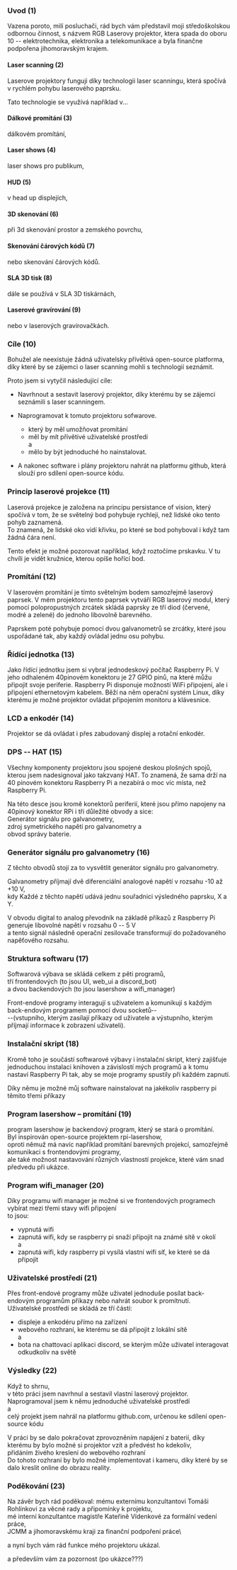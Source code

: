 ### Uvod (1)
Vazena poroto, milí posluchači, rád bych vám představil moji středoškolskou odbornou činnost, s názvem RGB Laserovy projektor, ktera spada do oboru 10 -- elektrotechnika, elektronika a telekomunikace a byla finančne podpořena jihomoravským krajem.

#### Laser scanning (2)
Laserove projektory funguji díky technologii laser scanningu, která spočívá v rychlém pohybu laserového paprsku.

Tato technologie se využívá například v...

#### Dálkové promítání (3)
dálkovém promítání,
#### Laser shows (4)
laser shows pro publikum,
#### HUD (5)
v head up displejích,
#### 3D skenování (6)
při 3d skenování prostor a zemského povrchu,
#### Skenování čárových kódů (7)
nebo skenování čárových kódů.
#### SLA 3D tisk (8)
dále se používá v SLA 3D tiskárnách,
#### Laserové gravírování (9)
nebo v laserových gravírovačkách.

### Cíle (10)
Bohužel ale neexistuje žádná uživatelsky přívětivá open-source platforma, díky které by se zájemci o laser scanning mohli s technologií seznámit.

Proto jsem si vytyčil následující cíle:

- Navrhnout a sestavit laserový projektor, díky kterému by se zájemci seznámili s laser scanningem.
- Naprogramovat k tomuto projektoru sofwarove.

  - který by měl umožňovat promítání
  - měl by mít přívětivé uživatelské prostředí\
  a
  - mělo by být jednoduché ho nainstalovat.

- A nakonec software i plány projektoru nahrát na platformu github, která slouží pro sdílení open-source kódu.

### Princip laserové projekce (11)

Laserová projekce je založena na principu persistance of vision, který spočívá v tom, že se světelný bod pohybuje rychleji, než lidské oko tento pohyb zaznamená.\
To znamená, že lidské oko vidí křivku, po které se bod pohyboval i když tam žádná čára není.

Tento efekt je možné pozorovat například, když roztočíme prskavku.
V tu chvíli je vidět kružnice, kterou opíše hořící bod.

### Promítání (12)
V laserovém promítání je tímto světelným bodem samozřejmě laserový paprsek. V mém projektoru tento paprsek vytváří RGB laserový modul, který pomocí polopropustných zrcátek skládá paprsky ze tří diod (červené, modré a zelené) do jednoho libovolně barevného.

Paprskem poté pohybuje pomocí dvou galvanometrů se zrcátky, které jsou uspořádané tak, aby každý ovládal jednu osu pohybu.

### Řídící jednotka (13)
Jako řídící jednotku jsem si vybral jednodeskový počítač Raspberry Pi.
V jeho odhaleném 40pinovém konektoru je 27 GPIO pinů, na které můžu připojit svoje periferie.
Raspberry Pi disponuje možností WiFi připojení, ale i připojení ethernetovým kabelem.
Běží na něm operační systém Linux, díky kterému je možné projektor ovládat připojením monitoru a klávesnice.

### LCD a enkodér (14)
Projektor se dá ovládat i přes zabudovaný displej a rotační enkodér.

### DPS -- HAT (15)
Všechny komponenty projektoru jsou spojené deskou plošných spojů, kterou jsem nadesignoval jako takzvaný HAT.
To znamená, že sama drží na 40 pinovém konektoru Raspberry Pi a nezabírá o moc víc místa, než Raspberry Pi.

Na této desce jsou kromě konektorů periferií, které jsou přímo napojeny na 40pinový konektor RPi i tři důležité obvody a sice:\
Generátor signálu pro galvanometry,\
zdroj symetrického napětí pro galvanometry a\
obvod správy baterie.

### Generátor signálu pro galvanometry (16)
Z těchto obvodů stojí za to vysvětlit generátor signálu pro galvanometry.

Galvanometry příjmají dvě diferenciální analogové napětí v rozsahu -10 až +10 V,\
kdy Každé z těchto napětí udává jednu souřadnici výsledného paprsku, X a Y.

V obvodu digital to analog převodník na základě příkazů z Raspberry Pi generuje libovolné napětí v rozsahu 0 -- 5 V\
a tento signál následně operační zesilovače transformují do požadovaného napěťového rozsahu.

### Struktura softwaru (17)
Softwarová výbava se skládá celkem z pěti programů,\
tří frontendových (to jsou UI, web_ui a discord_bot)\
a dvou backendových (to jsou lasershow a wifi_manager)

Front-endové programy interagují s uživatelem
a komunikují s každým back-endovým programem pomocí dvou socketů--\
--(vstupního, kterým zasílají příkazy od uživatele
  a výstupního, kterým příjmají informace k zobrazení uživateli).

### Instalační skript (18)
Kromě toho je součástí softwarové výbavy i instalační skript, který zajišťuje jednoduchou instalaci knihoven a závislostí mých programů
a k tomu nastaví Raspberry Pi tak, aby se moje programy spustily při každém zapnutí.

Díky němu je možné můj software nainstalovat na jakékoliv raspberry pi těmito třemi příkazy

### Program lasershow – promítání (19)
program lasershow je backendový program, který se stará o promítání.\
Byl inspirován open-source projektem rpi-lasershow,\
oproti němuž má navíc například promítání barevných projekcí, samozřejmě komunikaci s frontendovými programy,\
ale také možnost nastavování různých vlastností projekce, které vám snad předvedu při ukázce.

### Program wifi_manager (20)
Díky programu wifi manager je možné si ve frontendových programech vybírat mezi třemi stavy wifi připojení\
to jsou:
- vypnutá wifi
- zapnutá wifi, kdy se raspberry pi snaží připojit na známé sítě v okolí\
a
- zapnutá wifi, kdy raspberry pi vysílá vlastní wifi síť, ke které se dá připojit

### Uživatelské prostředí (21)
Přes front-endové programy může uživatel jednoduše posílat back-endovým programům příkazy nebo nahrát soubor k promítnutí.\
Uživatelské prostředí se skládá ze tří částí:
- displeje a enkodéru přímo na zařízení
- webového rozhraní, ke kterému se dá připojit z lokální sítě\
a
- bota na chattovací aplikaci discord, se kterým může uživatel interagovat odkudkoliv na světě

### Výsledky (22)
Když to shrnu,\
v této práci jsem navrhnul a sestavil vlastní laserový projektor.\
Naprogramoval jsem k němu jednoduché uživatelské prostředí\
a\
celý projekt jsem nahrál na platformu github.com, určenou ke sdílení open-source kódu

V práci by se dalo pokračovat zprovozněním napájení z baterií, díky kterému by bylo možné si projektor vzít a předvést ho kdekoliv,\
přidáním živého kreslení do webového rozhraní\
Do tohoto rozhraní by bylo možné implementovat i kameru, díky které by se dalo kreslit online do obrazu reality.

### Poděkování (23)
Na závěr bych rád poděkoval:
mému externímu konzultantovi Tomáši Rohlínkovi za věcné rady a připomínky k projektu,\
mé interní konzultantce magistře Kateřině Vídenkové za formální vedení práce,\
JCMM a jihomoravskému kraji za finanční podpoření práce\

a nyní bych vám rád funkce mého projektoru ukázal.





a především vám za pozornost (po ukázce???)
